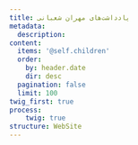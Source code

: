 ```yaml
---
title: یادداشت‌های مهران شعبانی
metadata:
  description:
content:
  items: '@self.children'
  order:
    by: header.date
    dir: desc
  pagination: false
  limit: 100
twig_first: true
process:
	twig: true
structure: WebSite
---
```

